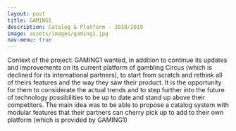 ```yaml
---
layout: post
title: GAMING1
description: Catalog & Platform - 2018/2019
image: assets/images/gaming1.jpg
nav-menu: true
---
```


Context of the project: GAMING1 wanted, in addition to continue its updates and improvements on its current platform of gambling Circus (which is declined for its international partners), to start from scratch and rethink all of theirs features and the way they saw their product. It is the opportunity for them to considerate the actual trends and to step further into the future of technology possibilities to be up to date and stand up above their competitors.
The main idea was to be able to propose a catalog system with modular features that their partners can cherry pick up to add to their own platform (which is provided by GAMING1)

<div class="box alt">
	<div class="row uniform">
    	<div class="6u"><span class="image fit"><img src="assets/images/HowtoAv.png" alt=""></span></div>
		<div class="6u"><span class="image fit"><img src="assets/images/HowtoAp.png" alt=""></span></div>
    </div>
    <div class="row uniform">
        <div class="6u"><span class="image fit"><img src="assets/images/FaqAv.png" alt=""></span></div>
		<div class="6u"><span class="image fit"><img src="assets/images/FaqAp.png" alt=""></span></div>
    </div>
    <div class="row uniform">
        <div class="6u"><span class="image fit"><img src="assets/images/HelpAv.png" alt=""></span></div>
		<div class="6u"><span class="image fit"><img src="assets/images/HelpAp.png" alt=""></span></div>        
    </div>
    <div class="row uniform">
		<div class="6u"><span class="image fit"><img src="assets/images/BetAv.png" alt=""></span></div>
		<div class="6u"><span class="image fit"><img src="assets/images/BetAp.png" alt=""></span></div>
	</div>
</div>